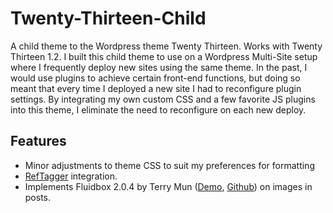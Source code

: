Twenty-Thirteen-Child
=====================

A child theme to the Wordpress theme Twenty Thirteen. Works with Twenty Thirteen 1.2. I built this child theme to use on a Wordpress Multi-Site setup where I frequently deploy new sites using the same theme. In the past, I would use plugins to achieve certain front-end functions, but doing so meant that every time I deployed a new site I had to reconfigure plugin settings. By integrating my own custom CSS and a few favorite JS plugins into this theme, I eliminate the need to reconfigure on each new deploy.

Features
--------

* Minor adjustments to theme CSS to suit my preferences for formatting
* [RefTagger](http://reftagger.com/) integration.
* Implements Fluidbox 2.0.4 by Terry Mun ([Demo](http://terrymun.github.io/Fluidbox/), [Github](https://github.com/terrymun/Fluidbox)) on images in posts. 